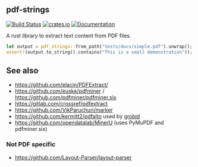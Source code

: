 ## pdf-strings
[![Build Status](https://github.com/jrmuizel/pdf-extract/actions/workflows/rust.yml/badge.svg)](https://github.com/jrmuizel/pdf-extract/actions)
[![crates.io](https://img.shields.io/crates/v/pdf-strings.svg)](https://crates.io/crates/pdf-strings)
[![Documentation](https://docs.rs/pdf-strings/badge.svg)](https://docs.rs/pdf-strings)

A rust library to extract text content from PDF files.

```rust
let output = pdf_strings::from_path("tests/docs/simple.pdf").unwrap();
assert!(output.to_string().contains("This is a small demonstration"));
```

## See also

- https://github.com/elacin/PDFExtract/
- https://github.com/euske/pdfminer / https://github.com/pdfminer/pdfminer.six
- https://gitlab.com/crossref/pdfextract
- https://github.com/VikParuchuri/marker
- https://github.com/kermitt2/pdfalto used by [grobid](https://github.com/kermitt2/grobid/)
- https://github.com/opendatalab/MinerU (uses PyMuPDF and pdfminer.six)

### Not PDF specific
- https://github.com/Layout-Parser/layout-parser
